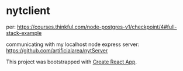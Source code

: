 # nytclient

per: https://courses.thinkful.com/node-postgres-v1/checkpoint/4#full-stack-example

communicating with my localhost node express server: https://github.com/artificialarea/nytServer

This project was bootstrapped with [Create React App](https://github.com/facebook/create-react-app).
